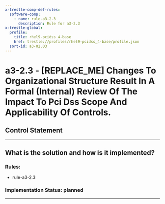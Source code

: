 ```yaml
---
x-trestle-comp-def-rules:
  software-comp:
    - name: rule-a3-2.3
      description: Rule for a3-2.3
x-trestle-global:
  profile:
    title: rhel9-pcidss_4-base
    href: trestle://profiles/rhel9-pcidss_4-base/profile.json
  sort-id: a3-02.03
---
```


# a3-2.3 - \[REPLACE_ME\] Changes To Organizational Structure Result In A Formal (Internal) Review Of The Impact To Pci Dss Scope And Applicability Of Controls.

## Control Statement

______________________________________________________________________

## What is the solution and how is it implemented?

<!-- For implementation status enter one of: implemented, partial, planned, alternative, not-applicable -->

<!-- Note that the list of rules under ### Rules: is read-only and changes will not be captured after assembly to JSON -->

<!-- Add control implementation description here for control: a3-2.3 -->

### Rules:

  - rule-a3-2.3

### Implementation Status: planned

______________________________________________________________________
